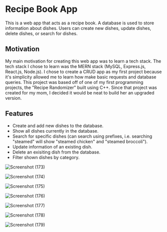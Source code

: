 # Recipe Book App

This is a web app that acts as a recipe book. A database is used to store information about dishes. Users can create new dishes, update dishes, delete dishes, or search for dishes.

## Motivation

My main motivation for creating this web app was to learn a tech stack. The tech stack I chose to learn was the MERN stack (MySQL, Express.js, React.js, Node.js). I chose to create a CRUD app as my first project because it's simplicity allowed me to learn how make basic requests and database queries. This project was based off of one of my first programming projects, the "Recipe Randomizer" built using C++. Since that project was created for my mom, I decided it would be neat to build her an upgraded version.

## Features

- Create and add new dishes to the database.
- Show all dishes currently in the database.
- Search for specific dishes (can search using prefixes, i.e. searching "steamed" will show "steamed chicken" and "steamed broccoli").
- Update information of an existing dish.
- Delete an exisiting dish from the database.
- Filter shown dishes by category.

![Screenshot (173)](https://user-images.githubusercontent.com/56172352/130896303-261fa41e-5226-4f60-8ab8-b44a00ff44f1.png)

![Screenshot (174)](https://user-images.githubusercontent.com/56172352/130896318-86a54ac1-49e7-4d00-9799-74ee48efe51e.png)

![Screenshot (175)](https://user-images.githubusercontent.com/56172352/130896329-5970099f-1fc4-46d7-9d4f-9782e18288af.png)

![Screenshot (176)](https://user-images.githubusercontent.com/56172352/130896334-e0544174-3140-44c4-9f0d-de7914ad34cc.png)

![Screenshot (177)](https://user-images.githubusercontent.com/56172352/130896339-7fdfc41b-0913-4846-a244-95f5d83d12d2.png)

![Screenshot (178)](https://user-images.githubusercontent.com/56172352/130896346-7c4a6d88-74bb-450b-a300-bc64ceda199e.png)

![Screenshot (179)](https://user-images.githubusercontent.com/56172352/130896350-d9b8160a-dcc9-44a4-8d3f-9893b0fd1ed0.png)
